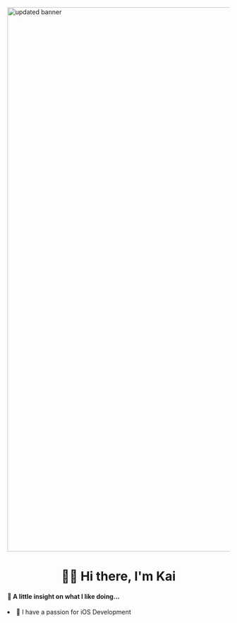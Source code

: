 <img width="1230" alt="updated banner" src="https://user-images.githubusercontent.com/51129378/133824699-d5406b45-fc2c-4b4e-9369-4ee23029b82f.png">
<h1 align="center">👋🏻 Hi there, I'm Kai </h1>
<h4>🧐 A little insight on what I like doing...</h4>

<li> 📱 I have a passion for iOS Development</li>

